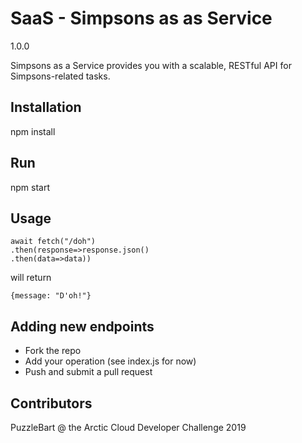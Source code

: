 # SaaS - Simpsons as as Service

1.0.0

Simpsons as a Service provides you with a scalable, RESTful API for Simpsons-related tasks.

## Installation

npm install

## Run

npm start

## Usage

```
await fetch("/doh")
.then(response=>response.json()
.then(data=>data))
```

will return 

```
{message: "D'oh!"}
```

## Adding new endpoints

* Fork the repo
* Add your operation (see index.js for now)
* Push and submit a pull request

## Contributors

PuzzleBart @ the Arctic Cloud Developer Challenge 2019